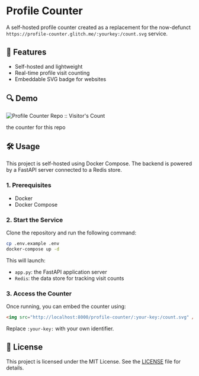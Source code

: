 # Profile Counter

A self-hosted profile counter created as a replacement for the now-defunct `https://profile-counter.glitch.me/:yourkey:/count.svg` service.

## 🚀 Features

- Self-hosted and lightweight
- Real-time profile visit counting
- Embeddable SVG badge for websites

## 🔍 Demo

![Profile Counter Repo :: Visitor's Count](https://server.jagaldol.com/profile-counter/jagaldol-profile-counter/count.svg)

the counter for this repo

## 🛠️ Usage

This project is self-hosted using Docker Compose. The backend is powered by a FastAPI server connected to a Redis store.

### 1. Prerequisites

- Docker
- Docker Compose

### 2. Start the Service

Clone the repository and run the following command:

```bash
cp .env.example .env
docker-compose up -d
```

This will launch:

- `app.py`: the FastAPI application server
- `Redis`: the data store for tracking visit counts

### 3. Access the Counter

Once running, you can embed the counter using:

```html
<img src="http://localhost:8000/profile-counter/:your-key:/count.svg" />
```

Replace `:your-key:` with your own identifier.

## 📄 License

This project is licensed under the MIT License. See the [LICENSE](./LICENSE) file for details.
